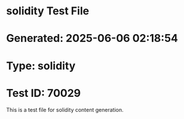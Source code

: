 ﻿# solidity Test File
# Generated: 2025-06-06 02:18:54
# Type: solidity
# Test ID: 70029

This is a test file for solidity content generation.
